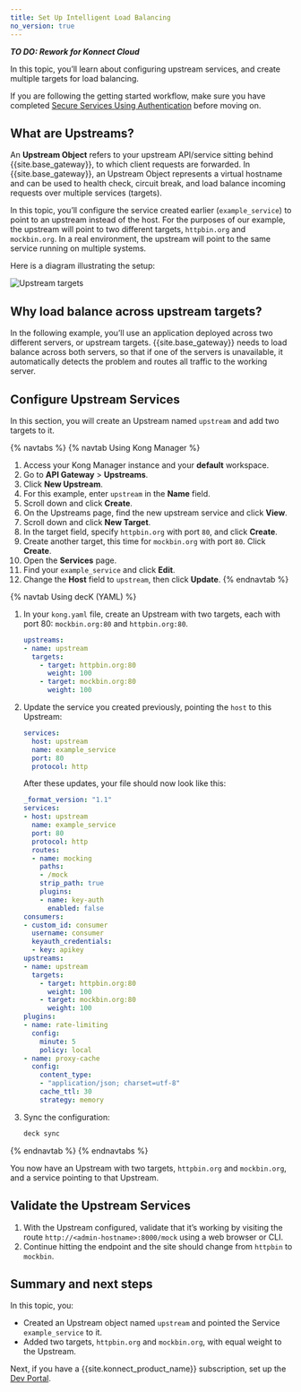 ```yaml
---
title: Set Up Intelligent Load Balancing
no_version: true
---
```

***TO DO: Rework for Konnect Cloud***

In this topic, you’ll learn about configuring upstream services, and create multiple targets for load balancing.

If you are following the getting started workflow, make sure you have completed [Secure Services Using Authentication](/konnect/getting-started/secure-services) before moving on.

## What are Upstreams?

An **Upstream Object** refers to your upstream API/service sitting behind {{site.base_gateway}}, to which client requests are forwarded. In {{site.base_gateway}}, an Upstream Object represents a virtual hostname and can be used to health check, circuit break, and load balance incoming requests over multiple services (targets).

In this topic, you’ll configure the service created earlier (`example_service`) to point to an upstream instead of the host. For the purposes of our example, the upstream will point to two different targets, `httpbin.org` and `mockbin.org`. In a real environment, the upstream will point to the same service running on multiple systems.

Here is a diagram illustrating the setup:

![Upstream targets](/assets/images/docs/getting-started-guide/upstream-targets.png)

## Why load balance across upstream targets?

In the following example, you’ll use an application deployed across two different servers, or upstream targets. {{site.base_gateway}} needs to load balance across both servers, so that if one of the servers is unavailable, it automatically detects the problem and routes all traffic to the working server.

## Configure Upstream Services

In this section, you will create an Upstream named `upstream` and add two targets to it.

{% navtabs %}
{% navtab Using Kong Manager %}

1. Access your Kong Manager instance and your **default** workspace.
2. Go to **API Gateway** > **Upstreams**.
3. Click **New Upstream**.
4. For this example, enter `upstream` in the **Name** field.
5. Scroll down and click **Create**.
6. On the Upstreams page, find the new upstream service and click **View**.
7. Scroll down and click **New Target**.
8. In the target field, specify `httpbin.org` with port `80`, and click **Create**.
9. Create another target, this time for `mockbin.org` with port `80`. Click **Create**.
10. Open the **Services** page.
11. Find your `example_service` and click **Edit**.
12. Change the **Host** field to `upstream`, then click **Update**.
{% endnavtab %}

{% navtab Using decK (YAML) %}
1. In your `kong.yaml` file, create an Upstream with two targets, each with port
80: `mockbin.org:80` and `httpbin.org:80`.

    ``` yaml
    upstreams:
    - name: upstream
      targets:
        - target: httpbin.org:80
          weight: 100
        - target: mockbin.org:80
          weight: 100
    ```

2. Update the service you created previously, pointing the `host` to this
Upstream:

    ``` yaml
    services:
      host: upstream
      name: example_service
      port: 80
      protocol: http
    ```

    After these updates, your file should now look like this:

    ``` yaml
    _format_version: "1.1"
    services:
    - host: upstream
      name: example_service
      port: 80
      protocol: http
      routes:
      - name: mocking
        paths:
        - /mock
        strip_path: true
        plugins:
        - name: key-auth
          enabled: false
    consumers:
    - custom_id: consumer
      username: consumer
      keyauth_credentials:
      - key: apikey
    upstreams:
    - name: upstream
      targets:
        - target: httpbin.org:80
          weight: 100
        - target: mockbin.org:80
          weight: 100
    plugins:
    - name: rate-limiting
      config:
        minute: 5
        policy: local
    - name: proxy-cache
      config:
        content_type:
        - "application/json; charset=utf-8"
        cache_ttl: 30
        strategy: memory
    ```

3. Sync the configuration:

    ``` bash
    deck sync
    ```
{% endnavtab %}
{% endnavtabs %}

You now have an Upstream with two targets, `httpbin.org` and `mockbin.org`, and a service pointing to that Upstream.

## Validate the Upstream Services

1. With the Upstream configured, validate that it’s working by visiting the route `http://<admin-hostname>:8000/mock` using a web browser or CLI.
2. Continue hitting the endpoint and the site should change from `httpbin` to `mockbin`.

## Summary and next steps

In this topic, you:

* Created an Upstream object named `upstream` and pointed the Service `example_service` to it.
* Added two targets, `httpbin.org` and `mockbin.org`, with equal weight to the Upstream.

Next, if you have a {{site.konnect_product_name}} subscription, set up the [Dev Portal](/konnect/getting-started/dev-portal).
